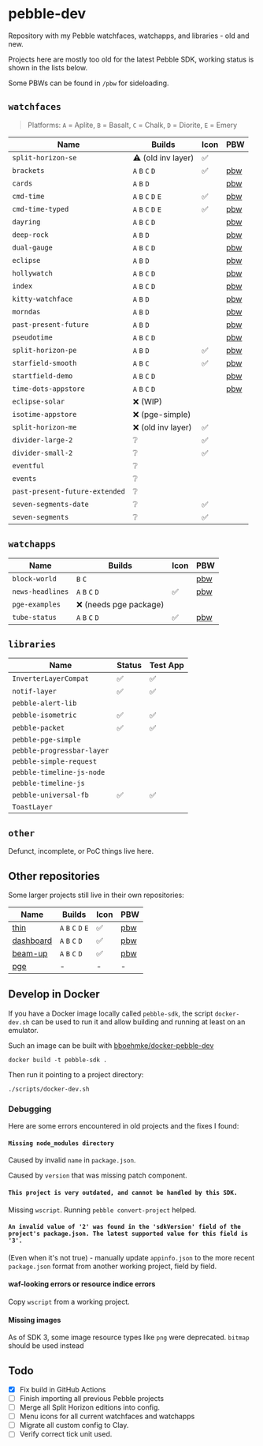 # pebble-dev

Repository with my Pebble watchfaces, watchapps, and libraries - old and new.

Projects here are mostly too old for the latest Pebble SDK, working status is
shown in the lists below.

Some PBWs can be found in `/pbw` for sideloading.

## `watchfaces`

> Platforms: `A` = Aplite, `B` = Basalt, `C` = Chalk, `D` = Diorite, `E` = Emery

| Name                           | Builds              | Icon | PBW                                |
|--------------------------------|---------------------|------|------------------------------------|
| `split-horizon-se`             | ⚠️ (old inv layer)  | ✅    |                                    |
| `brackets`                     | `A` `B` `C` `D`     | ✅    | [pbw](pbw/brackets.pbw)            |
| `cards`                        | `A` `B` `D`         |      | [pbw](pbw/cards.pbw)               |
| `cmd-time`                     | `A` `B` `C` `D` `E` | ✅    | [pbw](pbw/cmd-time.pbw)            |
| `cmd-time-typed`               | `A` `B` `C` `D` `E` | ✅    | [pbw](pbw/cmd-time-typed.pbw)      |
| `dayring`                      | `A` `B` `C` `D`     |      | [pbw](pbw/dayring.pbw)             |
| `deep-rock`                    | `A` `B` `D`         |      | [pbw](pbw/deep-rock.pbw)           |
| `dual-gauge`                   | `A` `B` `C` `D`     |      | [pbw](pbw/dual-gauge.pbw)          |
| `eclipse`                      | `A` `B` `D`         |      | [pbw](pbw/eclipse.pbw)             |
| `hollywatch`                   | `A` `B` `C` `D`     |      | [pbw](pbw/hollywatch.pbw)          |
| `index`                        | `A` `B` `C` `D`     |      | [pbw](pbw/index.pbw)               |
| `kitty-watchface`              | `A` `B` `D`         |      | [pbw](pbw/kitty-watchface.pbw)     |
| `morndas`                      | `A` `B` `D`         |      | [pbw](pbw/morndas.pbw)             |
| `past-present-future`          | `A` `B` `D`         |      | [pbw](pbw/past-present-future.pbw) |
| `pseudotime`                   | `A` `B` `C` `D`     |      | [pbw](pbw/pseudotime.pbw)          |
| `split-horizon-pe`             | `A` `B` `D`         | ✅    | [pbw](pbw/split-horizon-pe.pbw)    |
| `starfield-smooth`             | `A` `B` `C`         | ✅    | [pbw](pbw/starfield-smooth.pbw)    |
| `startfield-demo`              | `A` `B` `C` `D`     |      | [pbw](pbw/starfield-demo.pbw)      |
| `time-dots-appstore`           | `A` `B` `C` `D`     |      | [pbw](pbw/time-dots-appstore.pbw)  |
| `eclipse-solar`                | ❌ (WIP)             |      |                                    |
| `isotime-appstore`             | ❌ (pge-simple)      |      |                                    |
| `split-horizon-me`             | ❌ (old inv layer)   | ✅    |                                    |
| `divider-large-2`              | ❔                   | ✅    |                                    |
| `divider-small-2`              | ❔                   | ✅    |                                    |
| `eventful`                     | ❔                   |      |                                    |
| `events`                       | ❔                   |      |                                    |
| `past-present-future-extended` | ❔                   |      |                                    |
| `seven-segments-date`          | ❔                   | ✅    |                                    |
| `seven-segments`               | ❔                   | ✅    |                                    |

## `watchapps`

| Name             | Builds                | Icon | PBW                           |
|------------------|-----------------------|------|-------------------------------|
| `block-world`    | `B` `C`               |      | [pbw](pbw/block-world.pbw)    |
| `news-headlines` | `A` `B` `C` `D`       | ✅    | [pbw](pbw/news-headlines.pbw) |
| `pge-examples`   | ❌ (needs pge package) |      |                               |
| `tube-status`    | `A` `B` `C` `D`       | ✅    | [pbw](pbw/tube-status.pbw)    |

## `libraries`

| Name                       | Status | Test App |
|----------------------------|--------|----------|
| `InverterLayerCompat`      | ✅      | ✅        |
| `notif-layer`              | ✅      | ✅        |
| `pebble-alert-lib`         |        |          |
| `pebble-isometric`         | ✅      | ✅        |
| `pebble-packet`            | ✅      | ✅        |
| `pebble-pge-simple`        |        |          |
| `pebble-progressbar-layer` |        |          |
| `pebble-simple-request`    |        |          |
| `pebble-timeline-js-node`  |        |          |
| `pebble-timeline-js`       |        |          |
| `pebble-universal-fb`      | ✅       | ✅         |
| `ToastLayer`               |        |          |


## `other`

Defunct, incomplete, or PoC things live here.

## Other repositories

Some larger projects still live in their own repositories:

| Name                                                | Builds              | Icon | PBW                      |
|-----------------------------------------------------|---------------------|------|--------------------------|
| [thin](https://github.com/C-D-Lewis/thin)           | `A` `B` `C` `D` `E` | ✅    | [pbw](pbw/thin.pbw)      |
| [dashboard](https://github.com/C-D-Lewis/dashboard) | `A` `B` `C` `D`     | ✅    | [pbw](pbw/dashboard.pbw) |
| [beam-up](https://github.com/C-D-Lewis/beam-up)     | `A` `B` `C` `D`     | ✅    | [pbw](pbw/beam-up.pbw)   |
| [pge](https://github.com/C-D-Lewis/pge)             | -                   | -    | -                        |

## Develop in Docker

If you have a Docker image locally called `pebble-sdk`, the script
`docker-dev.sh` can be used to run it and allow building and running at least on
an emulator.

Such an image can be built with
[bboehmke/docker-pebble-dev](https://github.com/bboehmke/docker-pebble-dev)

```
docker build -t pebble-sdk .
```

Then run it pointing to a project directory:

```
./scripts/docker-dev.sh
```

### Debugging

Here are some errors encountered in old projects and the fixes I found:

#### `Missing node_modules directory`

Caused by invalid `name` in `package.json`.

Caused by `version` that was missing patch component.

#### `This project is very outdated, and cannot be handled by this SDK.`

Missing `wscript`. Running `pebble convert-project` helped.

#### `An invalid value of '2' was found in the 'sdkVersion' field of the project's package.json. The latest supported value for this field is '3'.`

(Even when it's not true) - manually update `appinfo.json` to the more recent
`package.json` format from another working project, field by field.

#### waf-looking errors or resource indice errors

Copy `wscript` from a working project.

#### Missing images

As of SDK 3, some image resource types like `png` were deprecated. `bitmap`
should be used instead

## Todo

- [x] Fix build in GitHub Actions
- [ ] Finish importing all previous Pebble projects
- [ ] Merge all Split Horizon editions into config.
- [ ] Menu icons for all current watchfaces and watchapps
- [ ] Migrate all custom config to Clay.
- [ ] Verify correct tick unit used.
